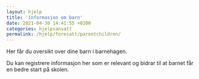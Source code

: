 ```yaml
---
layout: hjelp
title: 'Informasjon om barn'
date: 2021-04-30 14:41:55 +0200
categories: hjelpsansatt
permalink: /hjelp/foresatt/parentchildren/
---
```


Her får du oversikt over dine barn i barnehagen.

Du kan registrere informasjon her som er relevant og bidrar til at barnet får en bedre start på skolen.